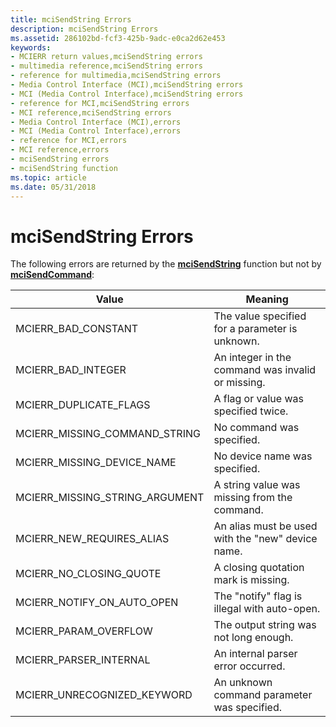 ```yaml
---
title: mciSendString Errors
description: mciSendString Errors
ms.assetid: 286102bd-fcf3-425b-9adc-e0ca2d62e453
keywords:
- MCIERR return values,mciSendString errors
- multimedia reference,mciSendString errors
- reference for multimedia,mciSendString errors
- Media Control Interface (MCI),mciSendString errors
- MCI (Media Control Interface),mciSendString errors
- reference for MCI,mciSendString errors
- MCI reference,mciSendString errors
- Media Control Interface (MCI),errors
- MCI (Media Control Interface),errors
- reference for MCI,errors
- MCI reference,errors
- mciSendString errors
- mciSendString function
ms.topic: article
ms.date: 05/31/2018
---
```


# mciSendString Errors

The following errors are returned by the [**mciSendString**](https://msdn.microsoft.com/library/Dd757161(v=VS.85).aspx) function but not by [**mciSendCommand**](https://msdn.microsoft.com/library/Dd757160(v=VS.85).aspx):



| Value                             | Meaning                                           |
|-----------------------------------|---------------------------------------------------|
| MCIERR\_BAD\_CONSTANT             | The value specified for a parameter is unknown.   |
| MCIERR\_BAD\_INTEGER              | An integer in the command was invalid or missing. |
| MCIERR\_DUPLICATE\_FLAGS          | A flag or value was specified twice.              |
| MCIERR\_MISSING\_COMMAND\_STRING  | No command was specified.                         |
| MCIERR\_MISSING\_DEVICE\_NAME     | No device name was specified.                     |
| MCIERR\_MISSING\_STRING\_ARGUMENT | A string value was missing from the command.      |
| MCIERR\_NEW\_REQUIRES\_ALIAS      | An alias must be used with the "new" device name. |
| MCIERR\_NO\_CLOSING\_QUOTE        | A closing quotation mark is missing.              |
| MCIERR\_NOTIFY\_ON\_AUTO\_OPEN    | The "notify" flag is illegal with auto-open.      |
| MCIERR\_PARAM\_OVERFLOW           | The output string was not long enough.            |
| MCIERR\_PARSER\_INTERNAL          | An internal parser error occurred.                |
| MCIERR\_UNRECOGNIZED\_KEYWORD     | An unknown command parameter was specified.       |



 

 

 




